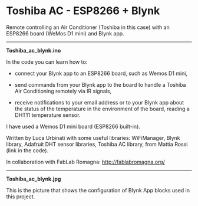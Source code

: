 # Toshiba AC - ESP8266 + Blynk
Remote controlling an Air Conditioner (Toshiba in this case) with an ESP8266 board (WeMos D1 mini) and Blynk app.

----------------

**Toshiba_ac_blynk.ino**

In the code you can learn how to:

  * connect your Blynk app to an ESP8266 board, such as Wemos D1 mini,

  * send commands from your Blynk app to the board to handle a Toshiba Air Conditioning remotely via IR signals,

  * receive notifications to your email address or to your Blynk app about the status of the temperature in the environment of the board, reading a DHT11 temperature sensor.

I have used a Wemos D1 mini board (ESP8266 built-in).

Written by Luca Urbinati with some useful libraries: WiFiManager, Blynk library, Adafruit DHT sensor libraries, Toshiba AC library, from Mattia Rossi (link in the code).

In collaboration with FabLab Romagna: http://fablabromagna.org/

----------------

**Toshiba_ac_blynk.jpg**

This is the picture that shows the configuration of Blynk App blocks used in this project.
